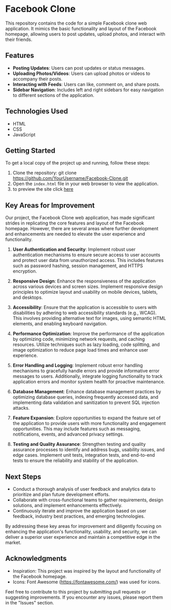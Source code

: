 # Facebook Clone

This repository contains the code for a simple Facebook clone web application. It mimics the basic functionality and layout of the Facebook homepage, allowing users to post updates, upload photos, and interact with their friends.

## Features

- **Posting Updates**: Users can post updates or status messages.
- **Uploading Photos/Videos**: Users can upload photos or videos to accompany their posts.
- **Interacting with Feeds**: Users can like, comment on, and share posts.
- **Sidebar Navigation**: Includes left and right sidebars for easy navigation to different sections of the application.

## Technologies Used

- HTML
- CSS
- JavaScript

## Getting Started

To get a local copy of the project up and running, follow these steps:

1. Clone the repository:
git clone https://github.com/YourUsername/Facebook-Clone.git
2. Open the `index.html` file in your web browser to view the application.
3. to preview the site click [here](https://clone-facebook-with-shahzad.netlify.app)



## Key Areas for Improvement

Our project, the Facebook Clone web application, has made significant strides in replicating the core features and layout of the Facebook homepage. However, there are several areas where further development and enhancements are needed to elevate the user experience and functionality.

1. **User Authentication and Security**: Implement robust user authentication mechanisms to ensure secure access to user accounts and protect user data from unauthorized access. This includes features such as password hashing, session management, and HTTPS encryption.

2. **Responsive Design**: Enhance the responsiveness of the application across various devices and screen sizes. Implement responsive design principles to optimize layout and usability on mobile devices, tablets, and desktops.

3. **Accessibility**: Ensure that the application is accessible to users with disabilities by adhering to web accessibility standards (e.g., WCAG). This involves providing alternative text for images, using semantic HTML elements, and enabling keyboard navigation.

4. **Performance Optimization**: Improve the performance of the application by optimizing code, minimizing network requests, and caching resources. Utilize techniques such as lazy loading, code splitting, and image optimization to reduce page load times and enhance user experience.

5. **Error Handling and Logging**: Implement robust error handling mechanisms to gracefully handle errors and provide informative error messages to users. Additionally, integrate logging functionality to track application errors and monitor system health for proactive maintenance.

6. **Database Management**: Enhance database management practices by optimizing database queries, indexing frequently accessed data, and implementing data validation and sanitization to prevent SQL injection attacks.

7. **Feature Expansion**: Explore opportunities to expand the feature set of the application to provide users with more functionality and engagement opportunities. This may include features such as messaging, notifications, events, and advanced privacy settings.

8. **Testing and Quality Assurance**: Strengthen testing and quality assurance processes to identify and address bugs, usability issues, and edge cases. Implement unit tests, integration tests, and end-to-end tests to ensure the reliability and stability of the application.

## Next Steps

- Conduct a thorough analysis of user feedback and analytics data to prioritize and plan future development efforts.
- Collaborate with cross-functional teams to gather requirements, design solutions, and implement enhancements effectively.
- Continuously iterate and improve the application based on user feedback, industry best practices, and emerging technologies.

By addressing these key areas for improvement and diligently focusing on enhancing the application's functionality, usability, and security, we can deliver a superior user experience and maintain a competitive edge in the market.


## Acknowledgments

- Inspiration: This project was inspired by the layout and functionality of the Facebook homepage.
- Icons: Font Awesome (https://fontawesome.com/) was used for icons.

Feel free to contribute to this project by submitting pull requests or suggesting improvements. If you encounter any issues, please report them in the "Issues" section.
